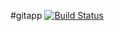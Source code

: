 #gitapp
[![Build Status](https://dev.azure.com/bhanuchandra2010/weather-checker/_apis/build/status%2Fbhanuchandra2010.weather-checker?branchName=main)](https://dev.azure.com/bhanuchandra2010/weather-checker/_build/latest?definitionId=7&branchName=main)
